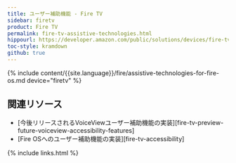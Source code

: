```yaml
---
title: ユーザー補助機能 - Fire TV
sidebar: firetv
product: Fire TV
permalink: fire-tv-assistive-technologies.html
hippourl: https://developer.amazon.com/public/solutions/devices/fire-tv/docs/fire-tv-assistive-technologies
toc-style: kramdown
github: true
---
```


{% include content/{{site.language}}/fire/assistive-technologies-for-fire-os.md device="firetv" %}

## 関連リソース

*   [今後リリースされるVoiceViewユーザー補助機能の実装][fire-tv-preview-future-voiceview-accessibility-features]
*   [Fire OSへのユーザー補助機能の実装][fire-tv-accessibility]


{% include links.html %}
